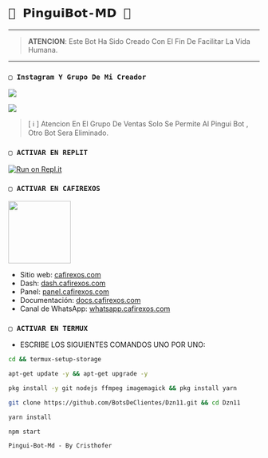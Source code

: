 # `🐧 𝗣𝗶𝗻𝗴𝘂𝗶𝗕𝗼𝘁-𝗠𝗗 🐧` 

------------------
> **ATENCION**: Este Bot Ha Sido Creado Con El Fin De Facilitar La Vida Humana.
------------------

### `▢ Instagram Y Grupo De Mi Creador `

<a href="https://www.instagram.com/cristoferrojasph" target="blank"><img src="https://img.shields.io/badge/Instagram_De_Mi_Creador-25D366?style=for-the-badge&logo=whatsapp&logoColor=white" /></a>

<a href="https://chat.whatsapp.com/IKeeFD8PDaS7rkyG7a12g1" target="blank"><img src="https://img.shields.io/badge/Grupo_De_Ventas_Pingui-25D366?style=for-the-badge&logo=whatsapp&logoColor=white" /></a>

> [ ℹ️ ] Atencion En El Grupo De Ventas Solo Se Permite Al Pingui Bot , Otro Bot Sera Eliminado.

### `▢ ACTIVAR EN REPLIT`

[![Run on Repl.it](https://repl.it/badge/github/Xxpor12/JNJNJDS)](https://repl.it/github/Xxpor12/JNJNJDS) 
  
### `▢ ACTIVAR EN CAFIREXOS`
<a href="https://www.cafirexos.com"><img src="https://grxcwmcwbxwj.objectstorage.sa-saopaulo-1.oci.customer-oci.com/n/grxcwmcwbxwj/b/cafirexos/o/logos%2Flogo_2.png" height="125px"></a>
- Sitio web: [cafirexos.com](https://www.cafirexos.com)
- Dash: [dash.cafirexos.com](https://dash.cafirexos.com)
- Panel: [panel.cafirexos.com](https://panel.cafirexos.com)
- Documentación: [docs.cafirexos.com](https://docs.cafirexos.com)
- Canal de WhatsApp: [whatsapp.cafirexos.com](https://whatsapp.cafirexos.com)

### `▢ ACTIVAR EN TERMUX` 
- ESCRIBE LOS SIGUIENTES COMANDOS UNO POR UNO:
```bash
cd && termux-setup-storage
```

```bash
apt-get update -y && apt-get upgrade -y
```

```bash
pkg install -y git nodejs ffmpeg imagemagick && pkg install yarn 
```

```bash
git clone https://github.com/BotsDeClientes/Dzn11.git && cd Dzn11
```

```bash
yarn install
```

```bash
npm start
```

`Pingui-Bot-Md - By Cristhofer`
